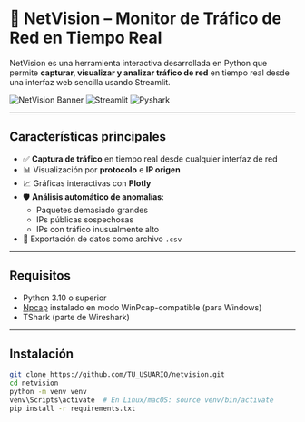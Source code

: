 # 📡 NetVision – Monitor de Tráfico de Red en Tiempo Real

NetVision es una herramienta interactiva desarrollada en Python que permite **capturar, visualizar y analizar tráfico de red** en tiempo real desde una interfaz web sencilla usando Streamlit.

![NetVision Banner](https://img.shields.io/badge/Python-3.10+-blue?style=flat-square) ![Streamlit](https://img.shields.io/badge/Streamlit-Framework-red?style=flat-square) ![Pyshark](https://img.shields.io/badge/Pyshark-Packet_Capture-brightgreen?style=flat-square)

---

##  Características principales

- ✅ **Captura de tráfico** en tiempo real desde cualquier interfaz de red
- 📊 Visualización por **protocolo** e **IP origen**
- 📈 Gráficas interactivas con **Plotly**
- 🛡️ **Análisis automático de anomalías**:
  - Paquetes demasiado grandes
  - IPs públicas sospechosas
  - IPs con tráfico inusualmente alto
- 💾 Exportación de datos como archivo `.csv`

---

##  Requisitos

- Python 3.10 o superior
- [Npcap](https://nmap.org/npcap/) instalado en modo WinPcap-compatible (para Windows)
- TShark (parte de Wireshark)

---

##  Instalación

```bash
git clone https://github.com/TU_USUARIO/netvision.git
cd netvision
python -m venv venv
venv\Scripts\activate  # En Linux/macOS: source venv/bin/activate
pip install -r requirements.txt
